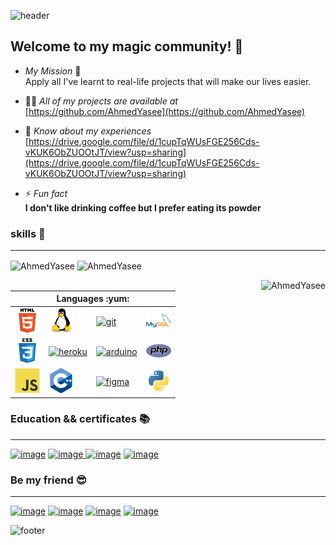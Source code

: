 ![header](https://capsule-render.vercel.app/api?type=wave&color=gradient&height=200&section=header&text=)




## Welcome to my magic community! :hugs:


- *My Mission* :lying_face: <br>
Apply all I've learnt to real-life projects that will make our lives easier.

- 👨‍💻 *All of my projects are available at* <br> [https://github.com/AhmedYasee](https://github.com/AhmedYasee)


- 📄 *Know about my experiences* <br>[https://drive.google.com/file/d/1cupTqWUsFGE256Cds-vKUK6ObZUOOtJT/view?usp=sharing](https://drive.google.com/file/d/1cupTqWUsFGE256Cds-vKUK6ObZUOOtJT/view?usp=sharing)

- ⚡ *Fun fact* <br> **I don't like drinking coffee but I prefer eating its powder**

### skills :star_struck:
-------
<p><img width="350px"; align="center" src="https://github-readme-stats.vercel.app/api/top-langs?username=AhmedYasee&show_icons=true&theme=radical&layout=compact" alt="AhmedYasee"/>     <img  width="420px"; align="center" src="https://github-readme-stats.vercel.app/api?username=AhmedYasee&show_icons=true&theme=radical" alt="AhmedYasee" /></p> 
<img  align="right" src="https://github-readme-streak-stats.herokuapp.com/?user=AhmedYasee&theme=radical" alt="AhmedYasee" /><table>
<thead>
<tr>
<th colspan="4"> Languages :yum:</th>
</tr>
</thead>
<tbody>
<tr>
<td><a href="https://www.w3.org/html/" target="_blank" rel="noreferrer"> <img src="https://raw.githubusercontent.com/devicons/devicon/master/icons/html5/html5-original-wordmark.svg" alt="html5" width="40" height="40"/> </a> 

</td>
<td><a href="https://www.linux.org/" target="_blank" rel="noreferrer"> <img src="https://raw.githubusercontent.com/devicons/devicon/master/icons/linux/linux-original.svg" alt="linux" width="40" height="40"/> </a>  </td>

<td><a href="https://git-scm.com/" target="_blank" rel="noreferrer"> <img src="https://www.vectorlogo.zone/logos/git-scm/git-scm-icon.svg" alt="git" width="40" height="40"/> </a> </td>


<td><a href="https://www.mysql.com/" target="_blank" rel="noreferrer"><img src="https://raw.githubusercontent.com/devicons/devicon/master/icons/mysql/mysql-original-wordmark.svg" alt="mysql" width="40" height="40"/> </a> </td>


</tr>
<tr>
<td>
 <a href="https://www.w3schools.com/css/" target="_blank" rel="noreferrer"> 
 <img src="https://raw.githubusercontent.com/devicons/devicon/master/icons/css3/css3-original-wordmark.svg" alt="css3" width="40" height="40"/> </a>
 </td>
<td><a href="https://heroku.com" target="_blank" rel="noreferrer"> <img src="https://www.vectorlogo.zone/logos/heroku/heroku-icon.svg" alt="heroku" width="40" height="40"/> </a> </td>
<td>
 <a href="https://www.arduino.cc/" target="_blank" rel="noreferrer"> <img src="https://cdn.worldvectorlogo.com/logos/arduino-1.svg" alt="arduino" width="40" height="40"/> </a>
</td>

<td><a href="https://www.php.net" target="_blank" rel="noreferrer"> <img src="https://raw.githubusercontent.com/devicons/devicon/master/icons/php/php-original.svg" alt="php" width="40" height="40"/> 
</a> 
</td>
</tr>
<tr>
<td><a href="https://developer.mozilla.org/en-US/docs/Web/JavaScript" target="_blank" rel="noreferrer"> <img src="https://raw.githubusercontent.com/devicons/devicon/master/icons/javascript/javascript-original.svg" alt="javascript" width="40" height="40"/> </a> </td>
<td> <a href="https://www.w3schools.com/cpp/" target="_blank" rel="noreferrer"> 
 <img src="https://raw.githubusercontent.com/devicons/devicon/master/icons/cplusplus/cplusplus-original.svg" alt="cplusplus" width="40" height="40"/> 
 </a> </td>
<td> <a href="https://www.figma.com/" target="_blank" rel="noreferrer"> <img src="https://www.vectorlogo.zone/logos/figma/figma-icon.svg" alt="figma" width="40" height="40"/> </a> </td>

<td><a href="https://www.python.org" target="_blank" rel="noreferrer"> <img src="https://raw.githubusercontent.com/devicons/devicon/master/icons/python/python-original.svg" alt="python" width="40" height="40" / > </a></td></tr>

</tbody>
</table >


### Education && certificates :books:
---
[![image](https://img.shields.io/badge/freecodecamp-27273D?style=for-the-badge&logo=freecodecamp&logoColor=white)](https://img.shields.io/badge/Datacamp-05192D?style=for-the-badge&logo=datacamp&logoColor=65FF8F) [![image](https://img.shields.io/badge/Datacamp-05192D?style=for-the-badge&logo=datacamp&logoColor=65FF8F) ](https://img.shields.io/badge/Datacamp-05192D?style=for-the-badge&logo=datacamp&logoColor=65FF8F)[![image](	https://img.shields.io/badge/Udemy-EC5252?style=for-the-badge&logo=Udemy&logoColor=white)](https://img.shields.io/badge/Datacamp-05192D?style=for-the-badge&logo=datacamp&logoColor=65FF8F)  [![image](https://img.shields.io/badge/Udacity-grey?style=for-the-badge&logo=udacity&logoColor=#5FCFEE)](https://img.shields.io/badge/Datacamp-05192D?style=for-the-badge&logo=datacamp&logoColor=65FF8F) 

### Be my friend :sunglasses:
---
[![image](https://img.shields.io/badge/LinkedIn-0077B5?style=for-the-badge&logo=linkedin&logoColor=white)](https://img.shields.io/badge/Datacamp-05192D?style=for-the-badge&logo=datacamp&logoColor=65FF8F) [![image](https://img.shields.io/badge/Twitter-1DA1F2?style=for-the-badge&logo=twitter&logoColor=white)](https://img.shields.io/badge/Datacamp-05192D?style=for-the-badge&logo=datacamp&logoColor=65FF8F) [![image](https://img.shields.io/badge/Instagram-E4405F?style=for-the-badge&logo=instagram&logoColor=white)](https://img.shields.io/badge/Datacamp-05192D?style=for-the-badge&logo=datacamp&logoColor=65FF8F) [![image](https://img.shields.io/badge/Facebook-1877F2?style=for-the-badge&logo=facebook&logoColor=white)](https://img.shields.io/badge/Datacamp-05192D?style=for-the-badge&logo=datacamp&logoColor=65FF8F)

![footer](https://capsule-render.vercel.app/api?type=wave&color=gradient&height=150&section=footer)

